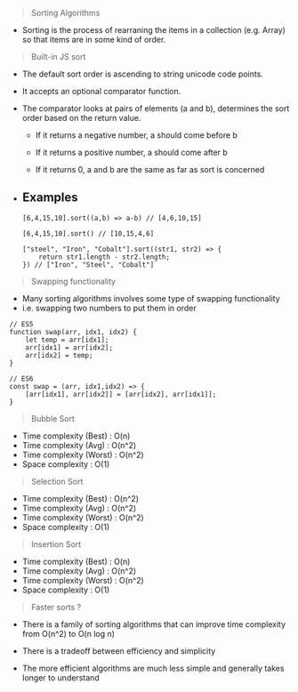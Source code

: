 > Sorting Algorithms

- Sorting is the process of rearraning the items in a collection (e.g. Array) so that items are in some kind of order.


> Built-in JS sort

- The default sort order is ascending to string unicode code points.

- It accepts an optional comparator function.

- The comparator looks at pairs of elements (a and b), determines the sort order based on the return value.
    - If it returns a negative number, a should come before b

    - If it returns a positive number, a should come after b

    - If it returns 0, a and b are the same as far as sort is concerned

- Examples
    -
    ```
    [6,4,15,10].sort((a,b) => a-b) // [4,6,10,15]
    ```

    
    ```
    [6,4,15,10].sort() // [10,15,4,6]
    ```

    
    ```
    ["steel", "Iron", "Cobalt"].sort((str1, str2) => {
        return str1.length - str2.length;
    }) // ["Iron", "Steel", "Cobalt"]
    ```


> Swapping functionality

- Many sorting algorithms involves some type of swapping functionality
- i.e. swapping two numbers to put them in order

```
// ES5
function swap(arr, idx1, idx2) {
    let temp = arr[idx1];
    arr[idx1] = arr[idx2];
    arr[idx2] = temp;
}
```

```
// ES6
const swap = (arr, idx1,idx2) => {
    [arr[idx1], arr[idx2]] = [arr[idx2], arr[idx1]];
}
```


> Bubble Sort 

- Time complexity (Best) : O(n)
- Time complexity (Avg) : O(n^2)
- Time complexity (Worst) : O(n^2)
- Space complexity : O(1)


> Selection Sort 

- Time complexity (Best) : O(n^2)
- Time complexity (Avg) : O(n^2)
- Time complexity (Worst) : O(n^2)
- Space complexity : O(1)


> Insertion Sort 

- Time complexity (Best) : O(n)
- Time complexity (Avg) : O(n^2)
- Time complexity (Worst) : O(n^2)
- Space complexity : O(1)


> Faster sorts ?

- There is a family of sorting algorithms that can improve time complexity from O(n^2) to O(n log n)

- There is a tradeoff between efficiency and simplicity

- The more efficient algorithms are much less simple and generally takes longer to understand